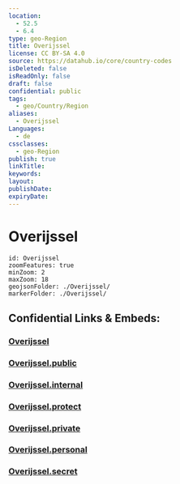 ```yaml
---
location:
  - 52.5
  - 6.4
type: geo-Region
title: Overijssel
license: CC BY-SA 4.0
source: https://datahub.io/core/country-codes
isDeleted: false
isReadOnly: false
draft: false
confidential: public
tags:
  - geo/Country/Region
aliases:
  - Overijssel
Languages:
  - de
cssclasses:
  - geo-Region
publish: true
linkTitle:
keywords:
layout:
publishDate:
expiryDate:
---
```


# Overijssel

```leaflet
id: Overijssel
zoomFeatures: true 
minZoom: 2 
maxZoom: 18
geojsonFolder: ./Overijssel/
markerFolder: ./Overijssel/
```


## Confidential Links & Embeds: 

### [Overijssel](/_Standards/Earth/Continent/Europe/Europe~West/Netherlands/Provinces~Netherlands/Overijssel.md) 

### [Overijssel.public](/_public/Earth/Continent/Europe/Europe~West/Netherlands/Provinces~Netherlands/Overijssel.public.md) 

### [Overijssel.internal](/_internal/Earth/Continent/Europe/Europe~West/Netherlands/Provinces~Netherlands/Overijssel.internal.md) 

### [Overijssel.protect](/_protect/Earth/Continent/Europe/Europe~West/Netherlands/Provinces~Netherlands/Overijssel.protect.md) 

### [Overijssel.private](/_private/Earth/Continent/Europe/Europe~West/Netherlands/Provinces~Netherlands/Overijssel.private.md) 

### [Overijssel.personal](/_personal/Earth/Continent/Europe/Europe~West/Netherlands/Provinces~Netherlands/Overijssel.personal.md) 

### [Overijssel.secret](/_secret/Earth/Continent/Europe/Europe~West/Netherlands/Provinces~Netherlands/Overijssel.secret.md)

